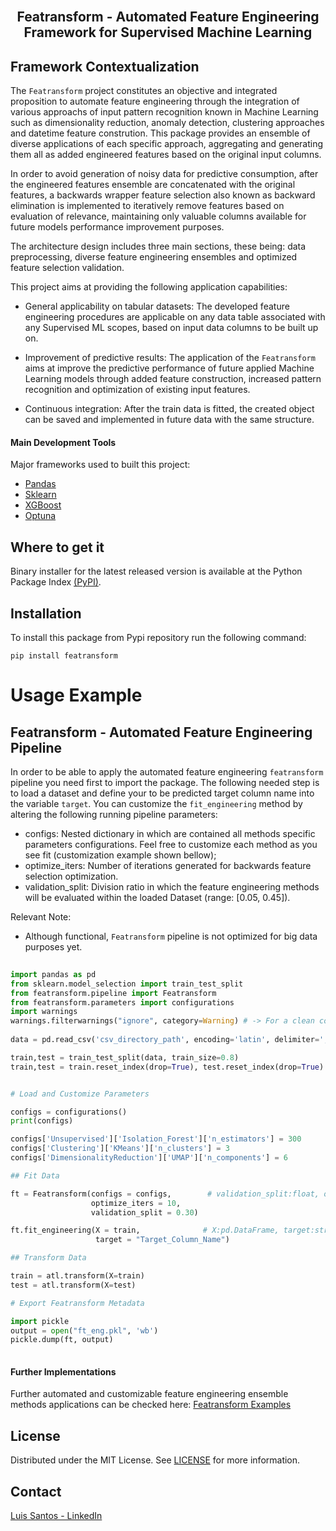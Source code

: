 <br>
<p align="center">
  <h2 align="center"> Featransform - Automated Feature Engineering Framework for Supervised Machine Learning
  <br>
  
## Framework Contextualization <a name = "ta"></a>

The `Featransform` project constitutes an objective and integrated proposition to automate feature engineering through the integration of various approachs of input pattern recognition known in Machine Learning such as dimensionality reduction, anomaly detection, clustering approaches and datetime feature constrution. This package provides an ensemble of diverse applications of each specific approach, aggregating and generating them all as added engineered features based on the original input columns. 

In order to avoid generation of noisy data for predictive consumption, after the engineered features ensemble are concatenated with the original features, a backwards wrapper feature selection also known as backward elimination is implemented to iteratively remove features based on evaluation of relevance, maintaining only valuable columns available for future models performance improvement purposes.

The architecture design includes three main sections, these being: data preprocessing, diverse feature engineering ensembles and optimized feature selection validation.

This project aims at providing the following application capabilities:

* General applicability on tabular datasets: The developed feature engineering procedures are applicable on any data table associated with any Supervised ML scopes, based on input data columns to be built up on.
    
* Improvement of predictive results: The application of the `Featransform` aims at improve the predictive performance of future applied Machine Learning models through added feature construction, increased pattern recognition and optimization of existing input features.

* Continuous integration: After the train data is fitted, the created object can be saved and implemented in future data with the same structure. 
   
#### Main Development Tools <a name = "pre1"></a>

Major frameworks used to built this project: 

* [Pandas](https://pandas.pydata.org/)
* [Sklearn](https://scikit-learn.org/stable/)
* [XGBoost](https://xgboost.readthedocs.io/en/stable/)
* [Optuna](https://optuna.org/)
    
## Where to get it <a name = "ta"></a>
    
Binary installer for the latest released version is available at the Python Package Index [(PyPI)](https://pypi.org/project/featransform/).   

## Installation  

To install this package from Pypi repository run the following command:

```
pip install featransform
```

# Usage Example
    
## Featransform - Automated Feature Engineering Pipeline

In order to be able to apply the automated feature engineering `featransform` pipeline you need first to import the package. 
The following needed step is to load a dataset and define your to be predicted target column name into the variable `target`.
You can customize the `fit_engineering` method by altering the following running pipeline parameters:
* configs: Nested dictionary in which are contained all methods specific parameters configurations. Feel free to customize each method as you see fit (customization example shown bellow);
* optimize_iters: Number of iterations generated for backwards feature selection optimization.
* validation_split: Division ratio in which the feature engineering methods will be evaluated within the loaded Dataset (range: [0.05, 0.45]).



Relevant Note:
* Although functional, `Featransform` pipeline is not optimized for big data purposes yet.

```py
    
import pandas as pd
from sklearn.model_selection import train_test_split
from featransform.pipeline import Featransform
from featransform.parameters import configurations
import warnings
warnings.filterwarnings("ignore", category=Warning) # -> For a clean console
    
data = pd.read_csv('csv_directory_path', encoding='latin', delimiter=',') # Dataframe Loading Example

train,test = train_test_split(data, train_size=0.8)
train,test = train.reset_index(drop=True), test.reset_index(drop=True) # -> Required 


# Load and Customize Parameters

configs = configurations()
print(configs)

configs['Unsupervised']['Isolation_Forest']['n_estimators'] = 300
configs['Clustering']['KMeans']['n_clusters'] = 3
configs['DimensionalityReduction']['UMAP']['n_components'] = 6

## Fit Data

ft = Featransform(configs = configs,        # validation_split:float, optimize_iters:int 
                  optimize_iters = 10,
                  validation_split = 0.30) 

ft.fit_engineering(X = train,              # X:pd.DataFrame, target:str="Target_Column"
                   target = "Target_Column_Name")

## Transform Data 

train = atl.transform(X=train)
test = atl.transform(X=test)

# Export Featransform Metadata

import pickle
output = open("ft_eng.pkl", 'wb')
pickle.dump(ft, output)
    
```  

#### Further Implementations

Further automated and customizable feature engineering ensemble methods applications can be checked here: [Featransform Examples](https://github.com/TsLu1s/Featransform/tree/main/examples)

## License

Distributed under the MIT License. See [LICENSE](https://github.com/TsLu1s/Featransform/tree/main/examples) for more information.

## Contact 
 
[Luis Santos - LinkedIn](https://www.linkedin.com/in/lu%C3%ADsfssantos/)

